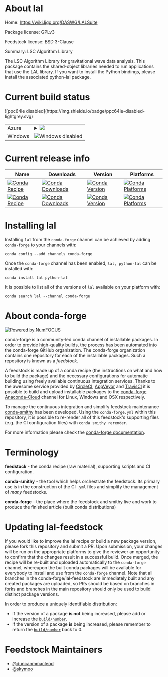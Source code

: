 About lal
=========

Home: https://wiki.ligo.org/DASWG/LALSuite

Package license: GPLv3

Feedstock license: BSD 3-Clause

Summary: LSC Algorithm Library

The LSC Algorithm Library for gravitational wave data analysis.
This package contains the shared-object libraries needed to run
applications that use the LAL library.  If you want to install
the Python bindings, please install the associated python-lal
package.


Current build status
====================


<table>
    
  <tr>
    <td>Azure</td>
    <td>
      <details>
        <summary>
          <a href="https://dev.azure.com/conda-forge/feedstock-builds/_build/latest?definitionId=3989&branchName=master">
            <img src="https://dev.azure.com/conda-forge/feedstock-builds/_apis/build/status/lal-feedstock?branchName=master">
          </a>
        </summary>
        <table>
          <thead><tr><th>Variant</th><th>Status</th></tr></thead>
          <tbody><tr>
              <td>linux_fft_implfftw</td>
              <td>
                <a href="https://dev.azure.com/conda-forge/feedstock-builds/_build/latest?definitionId=3989&branchName=master">
                  <img src="https://dev.azure.com/conda-forge/feedstock-builds/_apis/build/status/lal-feedstock?branchName=master&jobName=linux&configuration=linux_fft_implfftw" alt="variant">
                </a>
              </td>
            </tr><tr>
              <td>linux_fft_implmkl</td>
              <td>
                <a href="https://dev.azure.com/conda-forge/feedstock-builds/_build/latest?definitionId=3989&branchName=master">
                  <img src="https://dev.azure.com/conda-forge/feedstock-builds/_apis/build/status/lal-feedstock?branchName=master&jobName=linux&configuration=linux_fft_implmkl" alt="variant">
                </a>
              </td>
            </tr><tr>
              <td>osx_fft_implfftw</td>
              <td>
                <a href="https://dev.azure.com/conda-forge/feedstock-builds/_build/latest?definitionId=3989&branchName=master">
                  <img src="https://dev.azure.com/conda-forge/feedstock-builds/_apis/build/status/lal-feedstock?branchName=master&jobName=osx&configuration=osx_fft_implfftw" alt="variant">
                </a>
              </td>
            </tr><tr>
              <td>osx_fft_implmkl</td>
              <td>
                <a href="https://dev.azure.com/conda-forge/feedstock-builds/_build/latest?definitionId=3989&branchName=master">
                  <img src="https://dev.azure.com/conda-forge/feedstock-builds/_apis/build/status/lal-feedstock?branchName=master&jobName=osx&configuration=osx_fft_implmkl" alt="variant">
                </a>
              </td>
            </tr>
          </tbody>
        </table>
      </details>
    </td>
  </tr>
  <tr>
    <td>Windows</td>
    <td>
      <img src="https://img.shields.io/badge/Windows-disabled-lightgrey.svg" alt="Windows disabled">
    </td>
  </tr>
![ppc64le disabled](https://img.shields.io/badge/ppc64le-disabled-lightgrey.svg)
</table>

Current release info
====================

| Name | Downloads | Version | Platforms |
| --- | --- | --- | --- |
| [![Conda Recipe](https://img.shields.io/badge/recipe-lal-green.svg)](https://anaconda.org/conda-forge/lal) | [![Conda Downloads](https://img.shields.io/conda/dn/conda-forge/lal.svg)](https://anaconda.org/conda-forge/lal) | [![Conda Version](https://img.shields.io/conda/vn/conda-forge/lal.svg)](https://anaconda.org/conda-forge/lal) | [![Conda Platforms](https://img.shields.io/conda/pn/conda-forge/lal.svg)](https://anaconda.org/conda-forge/lal) |
| [![Conda Recipe](https://img.shields.io/badge/recipe-python--lal-green.svg)](https://anaconda.org/conda-forge/python-lal) | [![Conda Downloads](https://img.shields.io/conda/dn/conda-forge/python-lal.svg)](https://anaconda.org/conda-forge/python-lal) | [![Conda Version](https://img.shields.io/conda/vn/conda-forge/python-lal.svg)](https://anaconda.org/conda-forge/python-lal) | [![Conda Platforms](https://img.shields.io/conda/pn/conda-forge/python-lal.svg)](https://anaconda.org/conda-forge/python-lal) |

Installing lal
==============

Installing `lal` from the `conda-forge` channel can be achieved by adding `conda-forge` to your channels with:

```
conda config --add channels conda-forge
```

Once the `conda-forge` channel has been enabled, `lal, python-lal` can be installed with:

```
conda install lal python-lal
```

It is possible to list all of the versions of `lal` available on your platform with:

```
conda search lal --channel conda-forge
```


About conda-forge
=================

[![Powered by NumFOCUS](https://img.shields.io/badge/powered%20by-NumFOCUS-orange.svg?style=flat&colorA=E1523D&colorB=007D8A)](http://numfocus.org)

conda-forge is a community-led conda channel of installable packages.
In order to provide high-quality builds, the process has been automated into the
conda-forge GitHub organization. The conda-forge organization contains one repository
for each of the installable packages. Such a repository is known as a *feedstock*.

A feedstock is made up of a conda recipe (the instructions on what and how to build
the package) and the necessary configurations for automatic building using freely
available continuous integration services. Thanks to the awesome service provided by
[CircleCI](https://circleci.com/), [AppVeyor](https://www.appveyor.com/)
and [TravisCI](https://travis-ci.org/) it is possible to build and upload installable
packages to the [conda-forge](https://anaconda.org/conda-forge)
[Anaconda-Cloud](https://anaconda.org/) channel for Linux, Windows and OSX respectively.

To manage the continuous integration and simplify feedstock maintenance
[conda-smithy](https://github.com/conda-forge/conda-smithy) has been developed.
Using the ``conda-forge.yml`` within this repository, it is possible to re-render all of
this feedstock's supporting files (e.g. the CI configuration files) with ``conda smithy rerender``.

For more information please check the [conda-forge documentation](https://conda-forge.org/docs/).

Terminology
===========

**feedstock** - the conda recipe (raw material), supporting scripts and CI configuration.

**conda-smithy** - the tool which helps orchestrate the feedstock.
                   Its primary use is in the construction of the CI ``.yml`` files
                   and simplify the management of *many* feedstocks.

**conda-forge** - the place where the feedstock and smithy live and work to
                  produce the finished article (built conda distributions)


Updating lal-feedstock
======================

If you would like to improve the lal recipe or build a new
package version, please fork this repository and submit a PR. Upon submission,
your changes will be run on the appropriate platforms to give the reviewer an
opportunity to confirm that the changes result in a successful build. Once
merged, the recipe will be re-built and uploaded automatically to the
`conda-forge` channel, whereupon the built conda packages will be available for
everybody to install and use from the `conda-forge` channel.
Note that all branches in the conda-forge/lal-feedstock are
immediately built and any created packages are uploaded, so PRs should be based
on branches in forks and branches in the main repository should only be used to
build distinct package versions.

In order to produce a uniquely identifiable distribution:
 * If the version of a package **is not** being increased, please add or increase
   the [``build/number``](https://conda.io/docs/user-guide/tasks/build-packages/define-metadata.html#build-number-and-string).
 * If the version of a package **is** being increased, please remember to return
   the [``build/number``](https://conda.io/docs/user-guide/tasks/build-packages/define-metadata.html#build-number-and-string)
   back to 0.

Feedstock Maintainers
=====================

* [@duncanmmacleod](https://github.com/duncanmmacleod/)
* [@skymoo](https://github.com/skymoo/)

